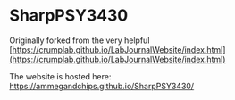 # SharpPSY3430

Originally forked from the very helpful  [https://crumplab.github.io/LabJournalWebsite/index.html](https://crumplab.github.io/LabJournalWebsite/index.html)

The website is hosted here: https://ammegandchips.github.io/SharpPSY3430/